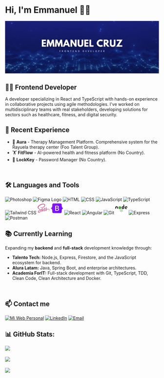 # Hi, I'm Emmanuel 👋🏻
![](https://github.com/emmanuel-cruz-dev/emmanuel-cruz-dev/blob/main/banner-link1.jpg)
<br/>

## 👨‍💻 Frontend Developer
A developer specializing in React and TypeScript with hands-on experience in collaborative projects using agile methodologies. I've worked on multidisciplinary teams with real stakeholders, developing solutions for sectors such as healthcare, fitness, and digital security.
<br/>

## 💼 Recent Experience
- 🏥 **Aura** - Therapy Management Platform. Comprehensive system for the Rayuela therapy center (Foo Talent Group).  
- 🏋️ **FitFlow** - AI-powered health and fitness platform (No Country).  
- 🔐 **LockKey** - Password Manager (No Country).
<br />

## 🛠 Languages ​​and Tools
<p>
<img src="https://cdn.jsdelivr.net/gh/devicons/devicon/icons/photoshop/photoshop-original.svg" width="40" height="40" alt="Photoshop" title="Photoshop" />
<img src="https://www.vectorlogo.zone/logos/figma/figma-icon.svg" alt="Figma Logo" width="40" height="40" title="Figma" />
<img src="https://cdn.jsdelivr.net/gh/devicons/devicon/icons/html5/html5-original.svg" width="40" height="40" alt="HTML" title="HTML5" />
<img src="https://cdn.jsdelivr.net/gh/devicons/devicon/icons/css3/css3-original.svg" width="40" height="40" alt="CSS" title="CSS3" />
<img src="https://cdn.jsdelivr.net/gh/devicons/devicon/icons/javascript/javascript-original.svg" width="40" height="40" alt="JavaScript" title="JavaScript" />
<img src="https://cdn.jsdelivr.net/gh/devicons/devicon/icons/typescript/typescript-original.svg" width="40" height="40" alt="TypeScript" title="TypeScript" />
<img src="https://www.vectorlogo.zone/logos/tailwindcss/tailwindcss-icon.svg" alt="Tailwind CSS" width="40" height="40" title="Tailwind CSS" />
<img src="https://raw.githubusercontent.com/devicons/devicon/master/icons/sass/sass-original.svg" alt="Sass" width="40" height="40" title="Sass" />
<img src="https://raw.githubusercontent.com/devicons/devicon/master/icons/bootstrap/bootstrap-original.svg" alt="Bootstrap Logo" width="40" height="40" title="Bootstrap" />
<img src="https://cdn.jsdelivr.net/gh/devicons/devicon/icons/react/react-original.svg" width="40" height="40" alt="React" title="React" />
<img src="https://cdn.jsdelivr.net/gh/devicons/devicon/icons/angular/angular-original.svg" width="40" height="40" alt="Angular" title="Angular" />
<img src="https://www.vectorlogo.zone/logos/git-scm/git-scm-icon.svg" alt="Git" width="40" height="40" title="Git" /> 
<img src="https://raw.githubusercontent.com/devicons/devicon/master/icons/nodejs/nodejs-original-wordmark.svg" alt="NodeJS" width="40" height="40" title="Node.js" /> 
<img src="https://skillicons.dev/icons?i=express" width="40" height="40" alt="Express" title="Express" />
<img src="https://cdn.jsdelivr.net/gh/devicons/devicon/icons/postman/postman-original.svg" width="40" height="40" alt="Postman" title="Postman" />
</p>

## 📚 Currently Learning
Expanding my **backend** and **full-stack** development knowledge through:  
- **Talento Tech:** Node.js, Express, Firestore, and the JavaScript ecosystem for backend.  
- **Alura Latam:** Java, Spring Boot, and enterprise architectures.  
- **Academia ForIT:** Full-stack development with Git, TypeScript, TDD, Clean Code, Clean Architecture and Docker.
<br/>

## 📫 Contact me
[![Mi Web Personal](https://img.shields.io/badge/Portfolio-000000?style=for-the-badge&logo=googlechrome&logoColor=white)](https://emmanuel-cruz.netlify.app/)
[![LinkedIn](https://img.shields.io/badge/LinkedIn-0077B5?style=for-the-badge&logo=linkedin&logoColor=white)](https://www.linkedin.com/in/emmanuel-cruz-dev/)
[![Email](https://img.shields.io/badge/Gmail-D14836?style=for-the-badge&logo=gmail&logoColor=white)](mailto:emmanuelgerr@gmail.com)
<br/>

## 📊 GitHub Stats:
![](https://github-readme-stats.vercel.app/api?username=emmanuel-cruz-dev&theme=algolia&hide_border=false&include_all_commits=false&count_private=false)<br/><br/>
![](https://github-readme-streak-stats.herokuapp.com/?user=emmanuel-cruz-dev&theme=algolia&hide_border=false)<br/><br/>
![](https://github-readme-stats.vercel.app/api/top-langs/?username=emmanuel-cruz-dev&theme=algolia&hide_border=false&include_all_commits=false&count_private=false&layout=compact)
<br/>

<!-- ### 🔝 Top Contributed Repo
![](https://github-contributor-stats.vercel.app/api?username=EmmaLCruz&limit=5&theme=dark&combine_all_yearly_contributions=true) -->

<!---
[![](https://visitcount.itsvg.in/api?id=emmanuel-cruz-dev&icon=0&color=0)](https://visitcount.itsvg.in)
-->

<!--
**EmmaLCruz/EmmaLCruz** is a ✨ _special_ ✨ repository because its `README.md` (this file) appears on your GitHub profile.

- 🔭 I’m currently working on ...
- 🌱 I’m currently learning ...
- 📫 How to reach me: ...
-->

